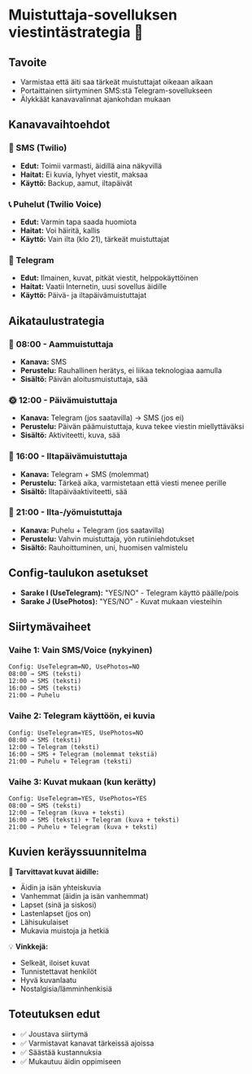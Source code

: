 # Muistuttaja-sovelluksen viestintästrategia 📱

## Tavoite
- Varmistaa että äiti saa tärkeät muistuttajat oikeaan aikaan
- Portaittainen siirtyminen SMS:stä Telegram-sovellukseen
- Älykkäät kanavavalinnat ajankohdan mukaan

## Kanavavaihtoehdot

### 📱 SMS (Twilio)
- **Edut:** Toimii varmasti, äidillä aina näkyvillä
- **Haitat:** Ei kuvia, lyhyet viestit, maksaa
- **Käyttö:** Backup, aamut, iltapäivät

### 📞 Puhelut (Twilio Voice)
- **Edut:** Varmin tapa saada huomiota
- **Haitat:** Voi häiritä, kallis
- **Käyttö:** Vain ilta (klo 21), tärkeät muistuttajat

### 💬 Telegram
- **Edut:** Ilmainen, kuvat, pitkät viestit, helppokäyttöinen
- **Haitat:** Vaatii Internetin, uusi sovellus äidille
- **Käyttö:** Päivä- ja iltapäivämuistuttajat

## Aikataulustrategia

### 🌅 **08:00 - Aammuistuttaja**
- **Kanava:** SMS
- **Perustelu:** Rauhallinen herätys, ei liikaa teknologiaa aamulla
- **Sisältö:** Päivän aloitusmuistuttaja, sää

### 🌞 **12:00 - Päivämuistuttaja** 
- **Kanava:** Telegram (jos saatavilla) → SMS (jos ei)
- **Perustelu:** Päivän päämuistuttaja, kuva tekee viestin miellyttäväksi
- **Sisältö:** Aktiviteetti, kuva, sää

### 🌇 **16:00 - Iltapäivämuistuttaja**
- **Kanava:** Telegram + SMS (molemmat)
- **Perustelu:** Tärkeä aika, varmistetaan että viesti menee perille
- **Sisältö:** Iltapäiväaktiviteetti, sää

### 🌙 **21:00 - Ilta-/yömuistuttaja**
- **Kanava:** Puhelu + Telegram (jos saatavilla)
- **Perustelu:** Vahvin muistuttaja, yön rutiiniehdotukset
- **Sisältö:** Rauhoittuminen, uni, huomisen valmistelu

## Config-taulukon asetukset
- **Sarake I (UseTelegram):** "YES/NO" - Telegram käyttö päälle/pois
- **Sarake J (UsePhotos):** "YES/NO" - Kuvat mukaan viesteihin

## Siirtymävaiheet

### **Vaihe 1: Vain SMS/Voice (nykyinen)**
```
Config: UseTelegram=NO, UsePhotos=NO
08:00 → SMS (teksti)
12:00 → SMS (teksti)
16:00 → SMS (teksti)
21:00 → Puhelu
```

### **Vaihe 2: Telegram käyttöön, ei kuvia**
```
Config: UseTelegram=YES, UsePhotos=NO
08:00 → SMS (teksti)
12:00 → Telegram (teksti)
16:00 → SMS + Telegram (molemmat tekstiä)
21:00 → Puhelu + Telegram (teksti)
```

### **Vaihe 3: Kuvat mukaan (kun kerätty)**
```
Config: UseTelegram=YES, UsePhotos=YES
08:00 → SMS (teksti)
12:00 → Telegram (kuva + teksti)
16:00 → SMS (teksti) + Telegram (kuva + teksti)
21:00 → Puhelu + Telegram (kuva + teksti)
```

## Kuvien keräyssuunnitelma
📸 **Tarvittavat kuvat äidille:**
- Äidin ja isän yhteiskuvia
- Vanhemmat (äidin ja isän vanhemmat)
- Lapset (sinä ja siskosi)
- Lastenlapset (jos on)
- Lähisukulaiset
- Mukavia muistoja ja hetkiä

💡 **Vinkkejä:**
- Selkeät, iloiset kuvat
- Tunnistettavat henkilöt
- Hyvä kuvanlaatu
- Nostalgisia/lämminhenkisiä

## Toteutuksen edut
- ✅ Joustava siirtymä
- ✅ Varmistavat kanavat tärkeissä ajoissa  
- ✅ Säästää kustannuksia
- ✅ Mukautuu äidin oppimiseen 